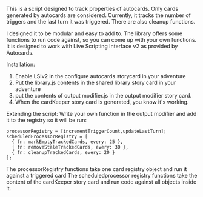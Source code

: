 This is a script designed to track properties of autocards. Only cards generated by autocards are considered. 
Currently, it tracks the number of triggers and the last turn it was triggered.
There are also cleanup functions.

I designed it to be modular and easy to add to. The library offers some functions to run code against, so you can come up with your own functions.
It is designed to work with Live Scripting Interface v2 as provided by Autocards.

Installation:
1. Enable LSIv2 in the configure autocards storycard in your adventure
2. Put the library.js contents in the shared library story card in your adventure
3. put the contents of output modifier.js in the output modifier story card.
4. When the cardKeeper story card is generated, you know it's working.

Extending the script:
Write your own function in the output modifier and add it to the registry so it will be run:
```
processorRegistry = [incrementTriggerCount,updateLastTurn];
scheduledProcessorRegistry = [
  { fn: markEmptyTrackedCards, every: 25 },
  { fn: removeStaleTrackedCards, every: 30 },
  { fn: cleanupTrackedCards, every: 20 }
];
```
The processorRegistry functions take one card registry object and run it against a triggered card
The scheduledprocessor registry functions take the content of the cardKeeper story card and run code against all objects inside it.
